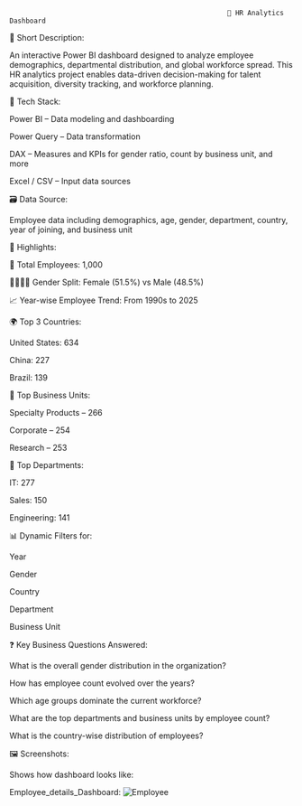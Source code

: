                                                           👥 HR Analytics Dashboard
📝 Short Description:

An interactive Power BI dashboard designed to analyze employee demographics, departmental distribution, and global workforce spread. This HR analytics project enables data-driven decision-making for talent acquisition, diversity tracking, and workforce planning.

🧰 Tech Stack:

Power BI – Data modeling and dashboarding

Power Query – Data transformation

DAX – Measures and KPIs for gender ratio, count by business unit, and more

Excel / CSV – Input data sources

🗃️ Data Source:

Employee data including demographics, age, gender, department, country, year of joining, and business unit

🌟 Highlights:

👥 Total Employees: 1,000

👩‍🦰👨‍🦱 Gender Split: Female (51.5%) vs Male (48.5%)

📈 Year-wise Employee Trend: From 1990s to 2025

🌍 Top 3 Countries:

United States: 634

China: 227

Brazil: 139

🧠 Top Business Units:

Specialty Products – 266

Corporate – 254

Research – 253

🏢 Top Departments:

IT: 277

Sales: 150

Engineering: 141

📊 Dynamic Filters for:

Year

Gender

Country

Department

Business Unit


❓ Key Business Questions Answered:

What is the overall gender distribution in the organization?

How has employee count evolved over the years?

Which age groups dominate the current workforce?

What are the top departments and business units by employee count?

What is the country-wise distribution of employees?

🖼️ Screenshots:

Shows how dashboard looks like:

Employee_details_Dashboard: ![Employee](https://github.com/user-attachments/assets/732cde94-b057-40df-b4f0-d7c461fc567d)
